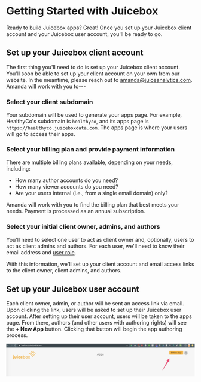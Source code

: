 # Getting Started with Juicebox

Ready to build Juicebox apps? Great! Once you set up your Juicebox client account and your Juicebox user account, you'll be ready to go. 

## Set up your Juicebox client account

The first thing you'll need to do is set up your Juicebox client account. You'll soon be able to set up your client account on your own from our website. In the meantime, please reach out to [amanda@juiceanalytics.com](mailto:amanda@juiceanalytics.com). Amanda will work with you to---

### Select your client subdomain

Your subdomain will be used to generate your apps page. For example, HealthyCo's subdomain is `healthyco`, and its apps page is `https://healthyco.juiceboxdata.com`. The apps page is where your users will go to access their apps. 

### Select your billing plan and provide payment information

There are multiple billing plans available, depending on your needs, including:

* How many author accounts do you need?
* How many viewer accounts do you need?
* Are your users internal \(i.e., from a single email domain\) only?

Amanda will work with you to find the billing plan that best meets your needs. Payment is processed as an annual subscription. 

### Select your initial client owner, admins, and authors

You'll need to select one user to act as client owner and, optionally, users to act as client admins and authors. For each user, we'll need to know their email address and [user role](../managing-apps/user-management-and-roles.md). 

With this information, we'll set up your client account and email access links to the client owner, client admins, and authors.

## Set up your Juicebox user account

Each client owner, admin, or author will be sent an access link via email. Upon clicking the link, users will be asked to set up their Juicebox user account. After setting up their user account, users will be taken to the apps page. From there, authors \(and other users with authoring rights\) will see the **+ New App** button. Clicking that button will begin the app authoring process. 

![The apps page with + New App button](../.gitbook/assets/image%20%289%29.png)

